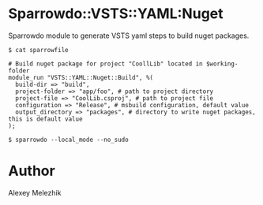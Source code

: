 # Sparrowdo::VSTS::YAML:Nuget

Sparrowdo module to generate VSTS yaml steps to build nuget packages.

    $ cat sparrowfile

    # Build nuget package for project "CoollLib" located in $working-folder
    module_run "VSTS::YAML::Nuget::Build", %(
      build-dir => "build",
      project-folder => "app/foo", # path to project directory
      project-file => "CoolLib.csproj", # path to project file
      configuration => "Release", # msbuild configuration, default value
      output_directory => "packages", # directory to write nuget packages, this is default value
    );

    $ sparrowdo --local_mode --no_sudo

# Author

Alexey Melezhik

